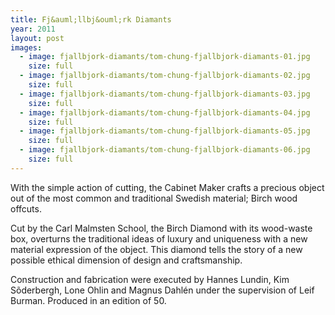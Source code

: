 ```yaml
---
title: Fj&auml;llbj&ouml;rk Diamants
year: 2011
layout: post
images:
  - image: fjallbjork-diamants/tom-chung-fjallbjork-diamants-01.jpg
    size: full
  - image: fjallbjork-diamants/tom-chung-fjallbjork-diamants-02.jpg
    size: full
  - image: fjallbjork-diamants/tom-chung-fjallbjork-diamants-03.jpg
    size: full
  - image: fjallbjork-diamants/tom-chung-fjallbjork-diamants-04.jpg
    size: full
  - image: fjallbjork-diamants/tom-chung-fjallbjork-diamants-05.jpg
    size: full
  - image: fjallbjork-diamants/tom-chung-fjallbjork-diamants-06.jpg
    size: full
---
```


With the simple action of cutting, the Cabinet Maker crafts a precious object out of the most common and traditional Swedish material; Birch wood offcuts.

Cut by the Carl Malmsten School, the Birch Diamond with its wood-waste box, overturns the traditional ideas of luxury and uniqueness with a new material expression of the object. This diamond tells the story of a new possible ethical dimension of design and craftsmanship.

Construction and fabrication were executed by Hannes Lundin, Kim S&otilde;derbergh, Lone Ohlin and Magnus Dahl&eacute;n under the supervision of Leif Burman. Produced in an edition of 50.